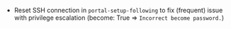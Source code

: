 - Reset SSH connection in `portal-setup-following` to fix (frequent) issue with
  privilege escalation (become: True => `Incorrect become password.`)